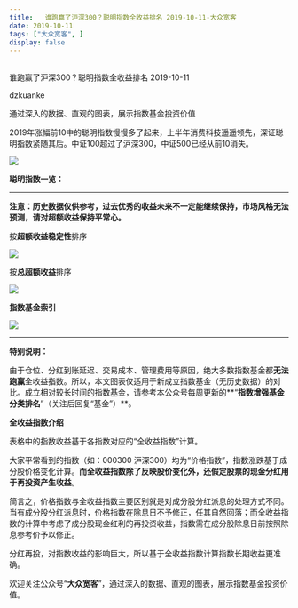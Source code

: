 ```yaml
---
title:   谁跑赢了沪深300？聪明指数全收益排名 2019-10-11-大众宽客
date: 2019-10-11
tags: ["大众宽客", ]
display: false
---
```



## 



谁跑赢了沪深300？聪明指数全收益排名 2019-10-11




dzkuanke




通过深入的数据、直观的图表，展示指数基金投资价值




2019年涨幅前10中的聪明指数慢慢多了起来，上半年消费科技遥遥领先，深证聪明指数紧随其后。中证100超过了沪深300，中证500已经从前10消失。

<img class="rich_pages" data-ratio="0.5688487584650113" data-s="300,640" src="https://mmbiz.qpic.cn/mmbiz_png/PKw3FQPmhIgC3Od4z1JbUPQzDvjBOpz4HibrOoEg86EFTvGlNwlFTbX24sCuxrMWymzclC4PobpGsPMWkyeHibuQ/640?wx_fmt=png" data-type="png" data-w="886" style="">



**聪明指数一览：**

****

**注意：历史数据仅供参考，过去优秀的收益未来不一定能继续保持，市场风格无法预测，请对超额收益保持平常心。**



按**超额收益稳定性**排序

<img class="rich_pages" data-ratio="1.7117903930131004" data-s="300,640" src="https://mmbiz.qpic.cn/mmbiz_png/PKw3FQPmhIgC3Od4z1JbUPQzDvjBOpz4tpgJ5pmVlGnouCvmfQ3A5rxXqNQG5gHSLK0mfkpMety4jcEaXMhqqg/640?wx_fmt=png" data-type="png" data-w="916" style="">

按**总超额收益**排序

<img class="rich_pages" data-ratio="1.713347921225383" data-s="300,640" src="https://mmbiz.qpic.cn/mmbiz_png/PKw3FQPmhIgC3Od4z1JbUPQzDvjBOpz4UxyR9wu0iaGic2JiacgLKia9LfgAnnTxJHicYQMw0dCChbv1dqb3N63oEmw/640?wx_fmt=png" data-type="png" data-w="914" style="">



**指数基金索引**

<img class="rich_pages" data-ratio="1.5909090909090908" data-s="300,640" src="https://mmbiz.qpic.cn/mmbiz_png/PKw3FQPmhIjckEpwd4NnicmjtAQIYtlpx4Q2PFEicW6W3hDeBKA1sMZInBicxTeVDkHGibRJKcaibBtTTdBLWHIe9Ng/640?wx_fmt=png" data-type="png" data-w="836" style=""/>

****

**特别说明：**



由于仓位、分红到账延迟、交易成本、管理费用等原因，绝大多数指数基金都**无法跑赢**全收益指数。所以，本文图表仅适用于新成立指数基金（无历史数据）的对比。成立相对较长时间的指数基金，请参考本公众号每周更新的**“****指数增强基金分类排名****”（关注后回复“基金”）**。



**全收益指数介绍**



表格中的指数收益基于各指数对应的“全收益指数”计算。



大家平常看到的指数（如：000300 沪深300）均为“价格指数”，指数涨跌基于成分股价格变化计算。**而全收益指数除了反映股价变化外，还假定股票的现金分红用于再投资产生收益**。



简言之，价格指数与全收益指数主要区别就是对成分股分红派息的处理方式不同。当有成分股分红派息时，价格指数在除息日不予修正，任其自然回落；而全收益指数的计算中考虑了成分股现金红利的再投资收益，指数需在成分股除息日前按照除息参考价予以修正。



分红再投，对指数收益的影响巨大，所以基于全收益指数计算指数长期收益更准确。





欢迎关注公众号“**大众宽客**”，通过深入的数据、直观的图表，展示指数基金投资价值。